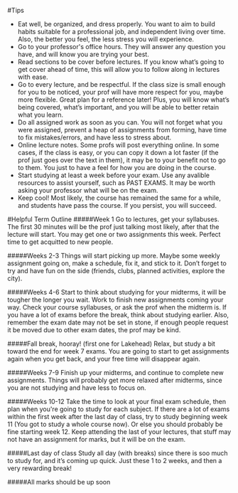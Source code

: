 #Tips
  <ul>
  <li>Eat well, be organized, and dress properly. You want to aim to build habits suitable for a professional job,
  and independent living over time. Also, the better you feel, the less stress you will experience.</li>
  <li>Go to your professor's office hours. They will answer any question you have, and will know you are trying your best.</li>
  <li>Read sections to be cover before lectures. If you know what’s going to get cover ahead of time, 
  this will allow you to follow along in lectures with ease.</li>
  <li>Go to every lecture, and be respectful. If the class size is small enough for you to be noticed,
  your prof will have more respect for you, maybe more flexible. Great plan for a reference later!
  Plus, you will know what’s being covered, what’s important, and you will be able to better retain what you learn.</li>
  <li>Do all assigned work as soon as you can. You will not forget what you were assigned, prevent a heap of assignments 
  from forming, have time to fix mistakes/errors, and have less to stress about.</li>
  <li>Online lecture notes. Some profs will post everything online. In some cases, if the class is easy, 
  or you can copy it down a lot faster (if the prof just goes over the text in them), 
  it may be to your benefit not to go to them. You just to have a feel for how you are doing in the course.</li>
  <li>Start studying at least a week before your exam. Use any avalible resources to assist yourself, such as PAST EXAMS.
  It may be worth asking your professor what will be on the exam.</li>
  <li>Keep cool! Most likely, the course has remained the same for a while, and students have pass the course. If you persist, you will succeed.</li>
  </ul>
  
#Helpful Term Outline
#####Week 1
Go to lectures, get your syllabuses. The first 30 minutes will be the prof just talking most likely, 
after that the lecture will start. You may get one or two assignments this week. Perfect time to get acquitted to new people. 

#####Weeks 2-3
Things will start picking up more. Maybe some weekly assignment going on, make a schedule, fix it,
and stick to it. Don’t forget to try and have fun on the side (friends, clubs, planned activities, explore the city).

#####Weeks 4-6
Start to think about studying for your midterms, it will be tougher the longer you wait. 
Work to finish new assignments coming your way. Check your course syllabuses, or ask the prof when the midterm is. 
If you have a lot of exams before the break, think about studying earlier. Also, remember the exam date may not be 
set in stone, if enough people request it be moved due to other exam dates, the prof may be kind.

#####Fall break, hooray! (first one for Lakehead)
Relax, but study a bit toward the end for week 7 exams. You are going to start to get assignments again when you get back,
and your free time will disappear again.

#####Weeks 7-9
Finish up your midterms, and continue to complete new assignments. 
Things will probably get more relaxed after midterms, since you are not studying and have less to focus on.

#####Weeks 10-12
Take the time to look at your final exam schedule, then plan when you're going to study for each subject. 
If there are a lot of exams within the first week after the last day of class, try to study beginning week 11 
(You got to study a whole course now). Or else you should probably be fine starting week 12. 
Keep attending the last of your lectures, that stuff may not have an assignment for marks, but it will be on the exam.

#####Last day of class
Study all day (with breaks) since there is soo much to study for, and it’s coming up quick. Just these 1 to 2 weeks, and then a very rewarding break! 

#####All marks should be up soon
